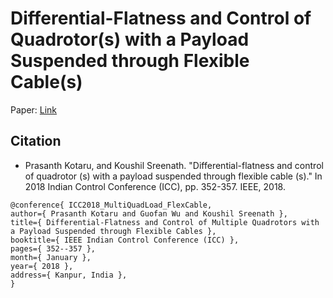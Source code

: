 # Differential-Flatness and Control of Quadrotor(s) with a Payload Suspended through Flexible Cable(s)

Paper: [Link](https://hybrid-robotics.berkeley.edu/publications/ICC2018_MultiQuadLoad_FlexCable.pdf)



## Citation

- Prasanth Kotaru, and Koushil Sreenath. "Differential-flatness and control of quadrotor (s) with a payload suspended through flexible cable (s)." In 2018 Indian Control Conference (ICC), pp. 352-357. IEEE, 2018.
```
@conference{ ICC2018_MultiQuadLoad_FlexCable,
author={ Prasanth Kotaru and Guofan Wu and Koushil Sreenath },
title={ Differential-Flatness and Control of Multiple Quadrotors with a Payload Suspended through Flexible Cables },
booktitle={ IEEE Indian Control Conference (ICC) },
pages={ 352--357 },
month={ January },
year={ 2018 },
address={ Kanpur, India },
}
```
